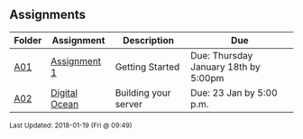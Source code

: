 ## Assignments
| Folder | Assignment | Description | Due|
 | ------------|------------|------------|------------|
 | [A01](./A02) | [ Assignment 1 ](./A02) |  Getting Started | Due: Thursday January 18th by 5:00pm |
 | [A02](./A02) | [ Digital Ocean ](./A02) |  Building your server | Due: 23 Jan by 5:00 p.m. |

<sup>Last Updated: 2018-01-19 (Fri @ 09:49)</sup>
